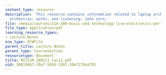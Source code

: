 ```yaml
---
content_type: resource
description: 'This resource contains information related to laptop orchestras, laptop
  orchestras: works, and listening: john zorn.'
file: /media/courses/21m-380-music-and-technology-live-electronics-performance-practices-spring-2011/388194b720a7503d520119ef278aa793_MIT21M_380S11_lec12.pdf
file_type: application/pdf
learning_resource_types:
- Lecture Notes
ocw_type: OCWFile
parent_title: Lecture Notes
parent_type: CourseSection
resourcetype: Document
title: MIT21M_380S11_lec12.pdf
uid: 388194b7-20a7-503d-5201-19ef278aa793
---
```


